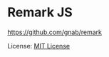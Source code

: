# Remark JS 

https://github.com/gnab/remark

License: [MIT License](https://opensource.org/licenses/MIT)